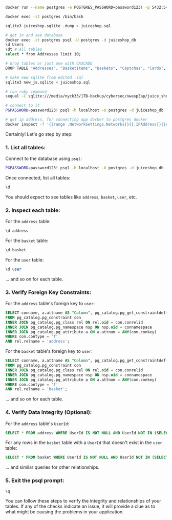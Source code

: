 ```bash
docker run --name postgres -e POSTGRES_PASSWORD=password123! -p 5432:5432 -d postgres

docker exec -it postgres /bin/bash

sqlite3 juiceshop.sqlite .dump > juiceshop.sql

# get in and see database
docker exec -it postgres psql -U postgres -d juiceshop_db
\d Users 
\dt # all tables
select * from Addresses limit 10;

# drop tables or just one with CASCADE
DROP TABLE "Addresses", "BasketItems", "Baskets", "Captchas", "Cards", "Challenges", "Complaints", "Deliveries", "Feedbacks", "ImageCaptchas", "Memories", "PrivacyRequests", "Products", "Quantities", "Recycles", "SecurityAnswers", "SecurityQuestions", "Users", "Wallets" CASCADE;

# make new sqlite from edited .sql
sqlite3 new_js.sqlite < juiceshop.sql

# run ruby command
sequel -C sqlite:///media/nyck33/1TB-backup/cybersec/owaspZap/juice_shop_cursor_win11/data/new_js.sqlite postgres://postgres:password123\!@localhost/juiceshop_db

# connect to it
PGPASSWORD=password123! psql -h localhost -U postgres -d juiceshop_db

# get ip address, for connecting app docker to postgres docker
docker inspect -f '{{range .NetworkSettings.Networks}}{{.IPAddress}}{{end}}' container_name_or_id


```
Certainly! Let's go step by step:

### 1. List all tables:

Connect to the database using `psql`:

```bash
PGPASSWORD=password123! psql -h localhost -U postgres -d juiceshop_db
```

Once connected, list all tables:

```sql
\d
```

You should expect to see tables like `address`, `basket`, `user`, etc.

### 2. Inspect each table:

For the `address` table:

```sql
\d address
```

For the `basket` table:

```sql
\d basket
```

For the `user` table:

```sql
\d user
```

... and so on for each table.

### 3. Verify Foreign Key Constraints:

For the `address` table's foreign key to `user`:

```sql
SELECT conname, a.attname AS "Column", pg_catalog.pg_get_constraintdef(con.oid, true) as "ForeignKey"
FROM pg_catalog.pg_constraint con
INNER JOIN pg_catalog.pg_class rel ON rel.oid = con.conrelid
INNER JOIN pg_catalog.pg_namespace nsp ON nsp.oid = connamespace
INNER JOIN pg_catalog.pg_attribute a ON a.attnum = ANY(con.conkey)
WHERE con.contype = 'f' 
AND rel.relname = 'address';
```

For the `basket` table's foreign key to `user`:

```sql
SELECT conname, a.attname AS "Column", pg_catalog.pg_get_constraintdef(con.oid, true) as "ForeignKey"
FROM pg_catalog.pg_constraint con
INNER JOIN pg_catalog.pg_class rel ON rel.oid = con.conrelid
INNER JOIN pg_catalog.pg_namespace nsp ON nsp.oid = connamespace
INNER JOIN pg_catalog.pg_attribute a ON a.attnum = ANY(con.conkey)
WHERE con.contype = 'f' 
AND rel.relname = 'basket';
```

... and so on for each table.

### 4. Verify Data Integrity (Optional):

For the `address` table's `UserId`:

```sql
SELECT * FROM address WHERE UserId IS NOT NULL AND UserId NOT IN (SELECT id FROM user);
```

For any rows in the `basket` table with a `UserId` that doesn't exist in the `user` table:

```sql
SELECT * FROM basket WHERE UserId IS NOT NULL AND UserId NOT IN (SELECT id FROM user);
```

... and similar queries for other relationships.

### 5. Exit the psql prompt:

```sql
\q
```

You can follow these steps to verify the integrity and relationships of your tables. If any of the checks indicate an issue, it will provide a clue as to what might be causing the problems in your application.
